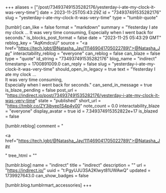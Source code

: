 +++
aliases = ["/post/734937491535282176/yesterday-i-ate-my-clock-it-was-very-time"]
date = 2023-11-25T05:43:29Z
id = "734937491535282176"
slug = "yesterday-i-ate-my-clock-it-was-very-time"
type = "tumblr-quote"

[tumblr]
can_like = false
format = "markdown"
summary = "Yesterday I ate my clock … It was very time consuming, Especially when I went back for seconds."
is_blocks_post_format = false
date = "2023-11-25 05:43:29 GMT"
reblog_key = "AqKmdcsU"
source = "<a href=\"https://tech.lgbt/@Natasha_Jay/111469041705022789\">@Natasha_Jay</a>"
interactability_reblog = "everyone"
can_reblog = false
can_blaze = false
type = "quote"
id_string = "734937491535282176"
blog_name = "indirect"
timestamp = 1700891009.0
can_reply = false
slug = "yesterday-i-ate-my-clock-it-was-very-time"
should_open_in_legacy = true
text = "Yesterday I ate my clock &hellip; <br/>It was very time consuming,<br/>Especially when I went back for seconds."
can_send_in_message = true
is_blaze_pending = false
post_url = "https://indirect.io/post/734937491535282176/yesterday-i-ate-my-clock-it-was-very-time"
state = "published"
short_url = "https://tmblr.co/ZY3jbyep1S4p4y00"
note_count = 0.0
interactability_blaze = "everyone"
display_avatar = true
id = 7.349374915352822e+17
is_blazed = false

[tumblr.reblog]
comment = "<p><a href=\"https://tech.lgbt/@Natasha_Jay/111469041705022789\">@Natasha_Jay</a></p>"
tree_html = ""

[tumblr.blog]
name = "indirect"
title = "indirect"
description = ""
url = "https://indirect.io/"
uuid = "t:PgyUJU3SA2Klwyt81UWAwQ"
updated = 1739927643.0
can_show_badges = false

[tumblr.blog.tumblrmart_accessories]
+++

